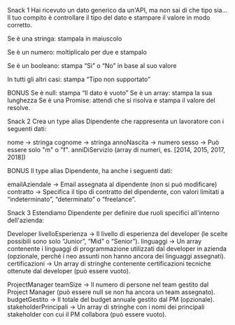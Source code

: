Snack 1
Hai ricevuto un dato generico da un'API, ma non sai di che tipo sia… Il tuo compito è controllare il tipo del dato e stampare il valore in modo corretto.

Se è una stringa: stampala in maiuscolo

Se è un numero: moltiplicalo per due e stampalo

Se è un booleano: stampa “Sì” o “No” in base al suo valore

In tutti gli altri casi: stampa “Tipo non supportato”

BONUS
Se è null: stampa “Il dato è vuoto”
Se è un array: stampa la sua lunghezza
Se è una Promise: attendi che si risolva e stampa il valore del resolve.


Snack 2
Crea un type alias Dipendente che rappresenta un lavoratore con i seguenti dati:

nome → stringa
cognome → stringa
annoNascita → numero
sesso → Può essere solo "m" o "f".
anniDiServizio (array di numeri, es. [2014, 2015, 2017, 2018])

BONUS
Il type alias Dipendente, ha anche i seguenti dati:

emailAziendale → Email assegnata al dipendente (non si può modificare)
contratto → Specifica il tipo di contratto del dipendente, con valori limitati a “indeterminato”, “determinato” o “freelance”.


Snack 3
Estendiamo Dipendente per definire due ruoli specifici all'interno dell'azienda:

Developer
livelloEsperienza → Il livello di esperienza del developer (le scelte possibili sono solo “Junior”, “Mid” o “Senior”).
linguaggi → Un array contenente i linguaggi di programmazione utilizzati dal developer in azienda (opzionale, perché i neo assunti non hanno ancora dei linguaggi assegnati).
certificazioni → Un array di stringhe contenente certificazioni tecniche ottenute dal developer (può essere vuoto).

ProjectManager
teamSize → Il numero di persone nel team gestito dal Project Manager (può essere null se non ha ancora un team assegnato).
budgetGestito → Il totale del budget annuale gestito dal PM (opzionale).
stakeholderPrincipali → Un array di stringhe con i nomi dei principali stakeholder con cui il PM collabora (può essere vuoto).